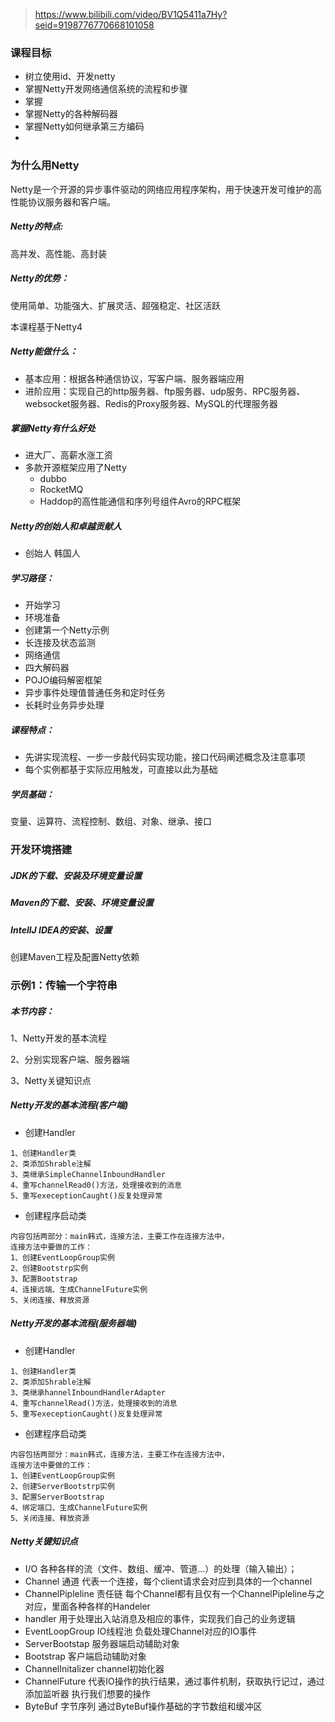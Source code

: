 > https://www.bilibili.com/video/BV1Q5411a7Hy?seid=9198776770668101058

### 课程目标

- 树立使用id、开发netty
- 掌握Netty开发网络通信系统的流程和步骤
- 掌握
- 掌握Netty的各种解码器
- 掌握Netty如何继承第三方编码
- 

### 为什么用Netty

Netty是一个开源的异步事件驱动的网络应用程序架构，用于快速开发可维护的高性能协议服务器和客户端。

##### Netty的特点:

高并发、高性能、高封装

##### Netty的优势：

使用简单、功能强大、扩展灵活、超强稳定、社区活跃

本课程基于Netty4 

##### Netty能做什么：

- 基本应用：根据各种通信协议，写客户端、服务器端应用
- 进阶应用：实现自己的http服务器、ftp服务器、udp服务、RPC服务器、websocket服务器、Redis的Proxy服务器、MySQL的代理服务器

##### 掌握Netty有什么好处

- 进大厂、高薪水涨工资
- 多款开源框架应用了Netty
  - dubbo
  - RocketMQ
  - Haddop的高性能通信和序列号组件Avro的RPC框架

##### Netty的创始人和卓越贡献人

- 创始人 韩国人

##### 学习路径：

- 开始学习
- 环境准备
- 创建第一个Netty示例
- 长连接及状态监测
- 网络通信
- 四大解码器
- POJO编码解密框架
- 异步事件处理值普通任务和定时任务
- 长耗时业务异步处理

##### 课程特点：

- 先讲实现流程、一步一步敲代码实现功能，接口代码阐述概念及注意事项
- 每个实例都基于实际应用触发，可直接以此为基础

##### 学员基础：

变量、运算符、流程控制、数组、对象、继承、接口



### 开发环境搭建

##### JDK的下载、安装及环境变量设置



##### Maven的下载、安装、环境变量设置



##### IntellJ IDEA的安装、设置



创建Maven工程及配置Netty依赖



### 示例1：传输一个字符串

##### 本节内容：

1、Netty开发的基本流程

2、分别实现客户端、服务器端

3、Netty关键知识点

##### Netty开发的基本流程(客户端)

- 创建Handler


```
1、创建Handler类
2、类添加Shrable注解
3、类继承SimpleChannelInboundHandler
4、重写channelRead0()方法，处理接收到的消息
5、重写execeptionCaught()反复处理异常
```

- 创建程序启动类

```
内容包括两部分：main韩式，连接方法，主要工作在连接方法中，
连接方法中要做的工作：
1、创建EventLoopGroup实例
2、创建Bootstrp实例
3、配置Bootstrap
4、连接远端、生成ChannelFuture实例
5、关闭连接、释放资源
```

  


##### Netty开发的基本流程(服务器端)

- 创建Handler

```
1、创建Handler类
2、类添加Shrable注解
3、类继承hannelInboundHandlerAdapter
4、重写channelRead()方法，处理接收到的消息
5、重写execeptionCaught()反复处理异常
```



- 创建程序启动类

```
内容包括两部分：main韩式，连接方法，主要工作在连接方法中，
连接方法中要做的工作：
1、创建EventLoopGroup实例
2、创建ServerBootstrp实例
3、配置ServerBootstrap
4、绑定端口、生成ChannelFuture实例
5、关闭连接、释放资源
```

##### Netty关键知识点

-   I/O 各种各样的流（文件、数组、缓冲、管道...）的处理（输入输出）；
- Channel  通道 代表一个连接，每个client请求会对应到具体的一个channel
- ChannelPipleline 责任链 每个Channel都有且仅有一个ChannelPipleline与之对应，里面各种各样的Handeler
- handler 用于处理出入站消息及相应的事件，实现我们自己的业务逻辑
- EventLoopGroup IO线程池 负载处理Channel对应的IO事件
- ServerBootstap 服务器端启动辅助对象
-  Bootstrap 客户端启动辅助对象
- ChannelInitalizer channel初始化器
- ChannelFuture 代表IO操作的执行结果，通过事件机制，获取执行记过，通过添加监听器 执行我们想要的操作
- ByteBuf 字节序列 通过ByteBuf操作基础的字节数组和缓冲区
